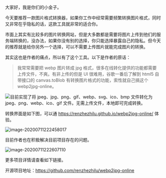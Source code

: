 大家好，我是你们的小金子。

今天要推荐一款图片格式转换器，如果你工作中经常需要频繁转换图片格式，同时又非常在乎隐私的话，这款工具就非常的适合你。

市面上其实有比较多的图片转换网站，但是大多数都是需要将图片上传到他们的服务端转换的，没办法，如果你没有别的选择，你只能选择暴露自己的隐私。但今天的推荐就是给你另外一个选择，可以不需要上传图片就能完成图片的转换。

其实这也是作者的痛点，所以有了这个工具。以下是作者的原话：

> 我常常需要把 webp 图片转成 jpg 格式，很多在线转化提供的功能都需要上传文件，不爽。有非上传的但是 UI 很难用，谷歌一番后了解到 html5 自带接口的 canvas.toBlob 有转换图片格式的功能，索性就自己搞这个 webp2jpg-online。

![](https://7465-test-3c9b5e-1-1301419220.tcb.qcloud.la/mac_github_images/compress_webp2jpg.png)目前实现了将 jpeg、jpg、png、gif、webp、svg、ico、bmp 文件转化为 jpeg、png、webp、ico、gif 文件。无需上传文件，本地即可完成转换。

转换界面是如下图，可以通   https://renzhezhilu.github.io/webp2jpg-online/   体验。

![image-20200711222458017](https://7465-test-3c9b5e-1-1301419220.tcb.qcloud.la/mac_github_images/compress_image-20200711222458017.png)

目前作者也在积极解决目前项目存在的问题。

![image-20200711222607110](https://7465-test-3c9b5e-1-1301419220.tcb.qcloud.la/mac_github_images/compress_image-20200711222607110.png)

更多项目详情请查看如下链接。

开源项目地址：https://github.com/renzhezhilu/webp2jpg-online